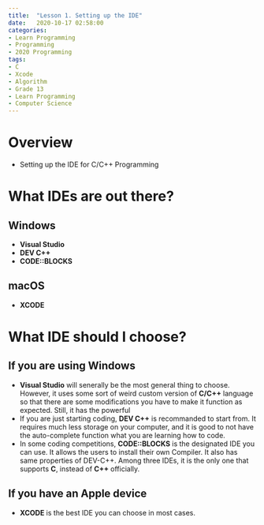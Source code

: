 ```yaml
---
title:  "Lesson 1. Setting up the IDE"
date:   2020-10-17 02:58:00
categories:
- Learn Programming
- Programming
- 2020 Programming
tags:
- C
- Xcode
- Algorithm
- Grade 13
- Learn Programming
- Computer Science
---
```

# Overview
* Setting up the IDE for C/C++ Programming

# What IDEs are out there?
## Windows
* **Visual Studio**
* **DEV C++**
* **CODE::BLOCKS**

## macOS
* **XCODE**


# What IDE should I choose?
## If you are using Windows
* **Visual Studio** will senerally be the most general thing to choose. However, it uses some sort of weird custom version of **C/C++** language so that there are some modifications you have to make it function as expected. Still, it has the powerful 
* If you are just starting coding, **DEV C++** is recommanded to start from. It requires much less storage on your computer, and it is good to not have the auto-complete function what you are learning how to code.
* In some coding competitions, **CODE::BLOCKS** is the designated IDE you can use. It allows the users to install their own Compiler. It also has same properties of DEV-C++. Among three IDEs, it is the only one that supports **C**, instead of **C++** officially.
## If you have an Apple device
* **XCODE** is the best IDE you can choose in most cases. 